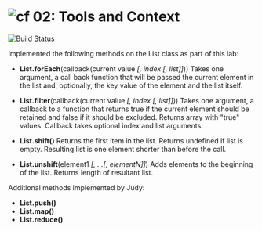 ![cf](https://i.imgur.com/7v5ASc8.png) 02: Tools and Context
======
[![Build Status](https://travis-ci.org/TCW417/02-Lists-From-Scratch.svg?branch=master)](https://travis-ci.org/TCW417/02-Lists-From-Scratch)



Implemented the following methods on the List class as part of this lab:

- **List.forEach**(callback(current value *[, index [, list]]*))  Takes one argument, a call back function that will be passed the current element in the list and, optionally, the key value of the element and the list itself.

- **List.filter**(callback(current value *[, index [, list]]*))  Takes one argument, a callback to a function that returns true if the current element should be retained and false if it should be excluded. Returns array with "true" values. Callback takes optional index and list arguments.

- **List.shift()** Returns the first item in the list. Returns undefined if list is empty. Resulting list is one element shorter than before the call.

- **List.unshift**(element1 *[, ...[, elementN]]*)  Adds elements to the beginning of the list. Returns length of resultant list.

Additional methods implemented by Judy:

- **List.push()**
- **List.map()**
- **List.reduce()**
